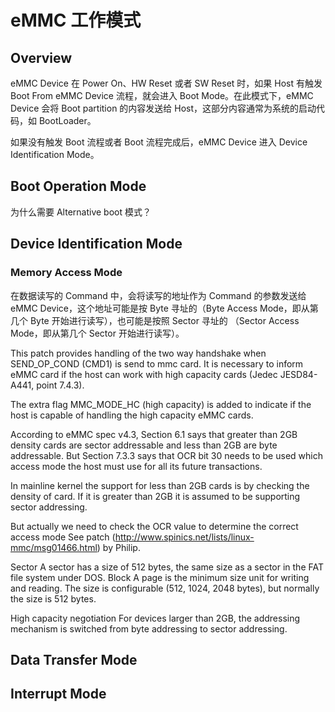 # eMMC 工作模式

## Overview

eMMC Device 在 Power On、HW Reset 或者 SW Reset 时，如果 Host 有触发 Boot From eMMC Device 流程，就会进入 Boot Mode。在此模式下，eMMC Device 会将 Boot partition 的内容发送给 Host，这部分内容通常为系统的启动代码，如 BootLoader。

如果没有触发 Boot 流程或者 Boot 流程完成后，eMMC Device 进入 Device Identification Mode。



## Boot Operation Mode

为什么需要 Alternative boot 模式？

## Device Identification Mode

### Memory Access Mode

在数据读写的 Command 中，会将读写的地址作为 Command 的参数发送给 eMMC Device，这个地址可能是按 Byte 寻址的（Byte Access Mode，即从第几个 Byte 开始进行读写），也可能是按照 Sector 寻址的 （Sector Access Mode，即从第几个 Sector 开始进行读写）。

This patch provides handling of the two way handshake when SEND_OP_COND
(CMD1) is send to mmc card. It is necessary to inform eMMC card if the
host can work with high capacity cards (Jedec JESD84-A441, point 7.4.3).

The extra flag MMC_MODE_HC (high capacity) is added to indicate if the
host is capable of handling the high capacity eMMC cards.

According to eMMC spec v4.3, Section 6.1 says that greater than 2GB
density cards are sector addressable and less than 2GB are byte addressable.
But Section 7.3.3 says that OCR bit 30 needs to be used which access mode
the host must use for all its future transactions.

In mainline kernel the support for less than 2GB cards is by checking
the density of card.
If it is greater than 2GB it is assumed to be supporting sector addressing.

But actually we need to check the OCR value to determine the correct access mode
See patch (http://www.spinics.net/lists/linux-mmc/msg01466.html) by Philip.

Sector A sector has a size of 512 bytes, the same size as a sector in the FAT file system
under DOS.
Block A page is the minimum size unit for writing and reading. The size is configurable
(512, 1024, 2048 bytes), but normally the size is 512 bytes.

High capacity negotiation	For devices larger than 2GB, the addressing mechanism is switched from byte addressing to sector addressing.

## Data Transfer Mode

## Interrupt Mode

